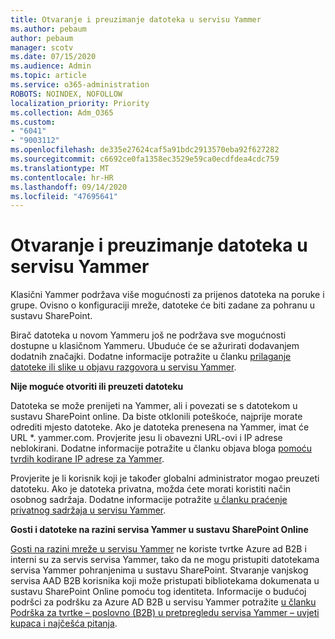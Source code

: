 ```yaml
---
title: Otvaranje i preuzimanje datoteka u servisu Yammer
ms.author: pebaum
author: pebaum
manager: scotv
ms.date: 07/15/2020
ms.audience: Admin
ms.topic: article
ms.service: o365-administration
ROBOTS: NOINDEX, NOFOLLOW
localization_priority: Priority
ms.collection: Adm_O365
ms.custom:
- "6041"
- "9003112"
ms.openlocfilehash: de335e27624caf5a91bdc2913570eba92f627282
ms.sourcegitcommit: c6692ce0fa1358ec3529e59ca0ecdfdea4cdc759
ms.translationtype: MT
ms.contentlocale: hr-HR
ms.lasthandoff: 09/14/2020
ms.locfileid: "47695641"
---
```

# <a name="issue-opening-or-downloading-files-in-yammer"></a>Otvaranje i preuzimanje datoteka u servisu Yammer

Klasični Yammer podržava više mogućnosti za prijenos datoteka na poruke i grupe. Ovisno o konfiguraciji mreže, datoteke će biti zadane za pohranu u sustavu SharePoint.

Birač datoteka u novom Yammeru još ne podržava sve mogućnosti dostupne u klasičnom Yammeru. Ubuduće će se ažurirati dodavanjem dodatnih značajki. Dodatne informacije potražite u članku [prilaganje datoteke ili slike u objavu razgovora u servisu Yammer](https://support.microsoft.com/office/attach-a-file-or-image-to-a-yammer-conversation-post-8d2d17f7-8f37-4535-961e-518d751be7e8).

**Nije moguće otvoriti ili preuzeti datoteku**  

Datoteka se može prenijeti na Yammer, ali i povezati se s datotekom u sustavu SharePoint online. Da biste otklonili poteškoće, najprije morate odrediti mjesto datoteke. Ako je datoteka prenesena na Yammer, imat će URL *. yammer.com. Provjerite jesu li obavezni URL-ovi i IP adrese neblokirani. Dodatne informacije potražite u članku objava bloga [pomoću tvrdih kodirane IP adrese za Yammer](https://techcommunity.microsoft.com/t5/yammer-blog/using-hard-coded-ip-addresses-for-yammer-is-not-recommended/ba-p/276592).

Provjerite je li korisnik koji je također globalni administrator mogao preuzeti datoteku. Ako je datoteka privatna, možda ćete morati koristiti način osobnog sadržaja. Dodatne informacije potražite [u članku praćenje privatnog sadržaja u servisu Yammer](https://docs.microsoft.com/yammer/manage-security-and-compliance/monitor-private-content).  

**Gosti i datoteke na razini servisa Yammer u sustavu SharePoint Online**  

[Gosti na razini mreže u servisu Yammer](https://docs.microsoft.com/yammer/manage-yammer-users/add-block-or-remove-users#invite-guests) ne koriste tvrtke Azure ad B2B i interni su za servis servisa Yammer, tako da ne mogu pristupiti datotekama servisa Yammer pohranjenima u sustavu SharePoint. Stvaranje vanjskog servisa AAD B2B korisnika koji može pristupati bibliotekama dokumenata u sustavu SharePoint Online pomoću tog identiteta. Informacije o budućoj podršci za podršku za Azure AD B2B u servisu Yammer potražite [u članku Podrška za tvrtke – poslovno (B2B) u pretpregledu servisa Yammer – uvjeti kupaca i najčešća pitanja](https://docs.microsoft.com/yammer/get-started-with-yammer/azure-ad-b2b-guests-yammer).